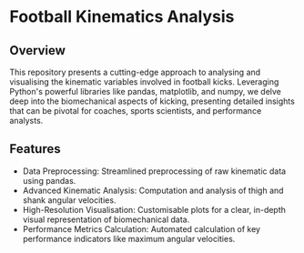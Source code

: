 # Football Kinematics Analysis

## Overview
This repository presents a cutting-edge approach to analysing and visualising the kinematic variables involved in football kicks. Leveraging Python's powerful libraries like pandas, matplotlib, and numpy, we delve deep into the biomechanical aspects of kicking, presenting detailed insights that can be pivotal for coaches, sports scientists, and performance analysts.

## Features
* Data Preprocessing: Streamlined preprocessing of raw kinematic data using pandas.
* Advanced Kinematic Analysis: Computation and analysis of thigh and shank angular velocities.
* High-Resolution Visualisation: Customisable plots for a clear, in-depth visual representation of biomechanical data.
* Performance Metrics Calculation: Automated calculation of key performance indicators like maximum angular velocities.
